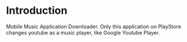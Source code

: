 # Introduction 
Mobile Music Application Downloader.
Only this application on PlayStore changes youtube as a music player, like Google Youtube Player.

